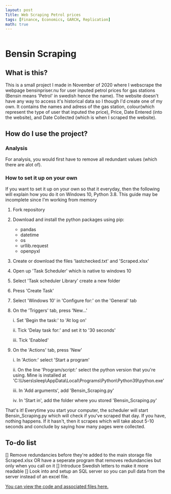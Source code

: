 ```yaml
---
layout: post
Title: Web Scraping Petrol prices
tags: [Finance, Economics, GARCH, Replication]
math: true
---
```

<img src="https://images.unsplash.com/photo-1578849161904-f141cc69a5f9?ixlib=rb-1.2.1&ixid=MXwxMjA3fDB8MHxwaG90by1wYWdlfHx8fGVufDB8fHw%3D&auto=format&fit=crop&w=630&q=80" class="page-image" alt="">

# Bensin Scraping

## What is this?
This is a small project I made in November of 2020 where I webscrape the webpage bensinpriser.nu for user inputed petrol prices for gas stations (Bensin means 'Petrol' in swedish hence the name). The website doesn't have any way to access it's historical data so I though I'd create one of my own. 
It contains the names and adress of the gas station, colour(which represent the type of user that inputed the price), Price, Date Entered (into the website), and Date Collected (which is when I scraped the website).

## How do I use the project?
### Analysis
For analysis, you would first have to remove all redundant values (which there are alot of).

### How to set it up on your own
If you want to set it up on your own so that it everyday, then the following will explain how you do it on Windows 10, Python 3.8. This guide may be incomplete since I'm working from memory

1) Fork repository
2) Download and install the python packages using pip: 
    - pandas
    - datetime
    - os 
    - urllib.request
    - openpyxl
3) Create or download the files 'lastchecked.txt' and 'Scraped.xlsx'
4) Open up 'Task Scheduler' which is native to windows 10
5) Select 'Task scheduler Library' create a new folder
6) Press 'Create Task'
7) Select 'Windows 10' in 'Configure for:' on the 'General' tab
8) On the 'Triggers' tab, press 'New...' 

    i. Set 'Begin the task:' to 'At log on'

    ii. Tick 'Delay task for:' and set it to '30 seconds'

    iii. Tick 'Enabled'

9) On the 'Actions' tab, press 'New'

    i. In 'Action:' select 'Start a program'

    ii. On the line 'Program/script:' select the python version that you're using. Mine is installed at 'C:\Users\sleep\AppData\Local\Programs\Python\Python39\python.exe'
    
    iii. In 'Add arguments', add 'Bensin_Scraping.py'
    
    iv. In 'Start in', add the folder where you stored 'Bensin_Scraping.py'

That's it!
Everytime you start your computer, the scheduler will start Bensin_Scraping.py which will check if you've scraped that day. If you have, nothing happens. If it hasn't, then it scrapes which will take about 5-10 seconds and conclude by saying how many pages were collected.

## To-do list
[] Remove redundancies before they're added to the main storage file Scraped.xlsx OR have a seperate program that removes redundancies but only when you call on it
[] Introduce Swedish letters to make it more readable
[] Look into and setup an SQL server so you can pull data from the server instead of an excel file.

<a href="https://github.com/Supersoppan/Misc.-Projects/tree/main/Bensin_scraping" target="_blank">You can view the code and associated files here.</a>